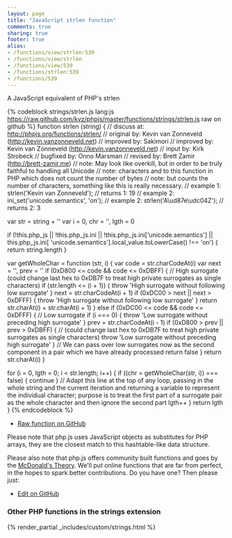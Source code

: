```yaml
---
layout: page
title: "JavaScript strlen function"
comments: true
sharing: true
footer: true
alias:
- /functions/view/strlen:539
- /functions/view/strlen
- /functions/view/539
- /functions/strlen:539
- /functions/539
---
```

<!-- Generated by Rakefile:build -->
A JavaScript equivalent of PHP's strlen

{% codeblock strings/strlen.js lang:js https://raw.github.com/kvz/phpjs/master/functions/strings/strlen.js raw on github %}
function strlen (string) {
  //  discuss at: http://phpjs.org/functions/strlen/
  // original by: Kevin van Zonneveld (http://kevin.vanzonneveld.net)
  // improved by: Sakimori
  // improved by: Kevin van Zonneveld (http://kevin.vanzonneveld.net)
  //    input by: Kirk Strobeck
  // bugfixed by: Onno Marsman
  //  revised by: Brett Zamir (http://brett-zamir.me)
  //        note: May look like overkill, but in order to be truly faithful to handling all Unicode
  //        note: characters and to this function in PHP which does not count the number of bytes
  //        note: but counts the number of characters, something like this is really necessary.
  //   example 1: strlen('Kevin van Zonneveld');
  //   returns 1: 19
  //   example 2: ini_set('unicode.semantics', 'on');
  //   example 2: strlen('A\ud87e\udc04Z');
  //   returns 2: 3

  var str = string + ''
  var i = 0,
    chr = '',
    lgth = 0

  if (!this.php_js || !this.php_js.ini || !this.php_js.ini['unicode.semantics'] || this.php_js.ini[
      'unicode.semantics'].local_value.toLowerCase() !== 'on') {
    return string.length
  }

  var getWholeChar = function (str, i) {
    var code = str.charCodeAt(i)
    var next = '',
      prev = ''
    if (0xD800 <= code && code <= 0xDBFF) {
      // High surrogate (could change last hex to 0xDB7F to treat high private surrogates as single characters)
      if (str.length <= (i + 1)) {
        throw 'High surrogate without following low surrogate'
      }
      next = str.charCodeAt(i + 1)
      if (0xDC00 > next || next > 0xDFFF) {
        throw 'High surrogate without following low surrogate'
      }
      return str.charAt(i) + str.charAt(i + 1)
    } else if (0xDC00 <= code && code <= 0xDFFF) {
      // Low surrogate
      if (i === 0) {
        throw 'Low surrogate without preceding high surrogate'
      }
      prev = str.charCodeAt(i - 1)
      if (0xD800 > prev || prev > 0xDBFF) {
        // (could change last hex to 0xDB7F to treat high private surrogates as single characters)
        throw 'Low surrogate without preceding high surrogate'
      }
      // We can pass over low surrogates now as the second component in a pair which we have already processed
      return false
    }
    return str.charAt(i)
  }

  for (i = 0, lgth = 0; i < str.length; i++) {
    if ((chr = getWholeChar(str, i)) === false) {
      continue
    } // Adapt this line at the top of any loop, passing in the whole string and the current iteration and returning a variable to represent the individual character; purpose is to treat the first part of a surrogate pair as the whole character and then ignore the second part
    lgth++
  }
  return lgth
}
{% endcodeblock %}

 - [Raw function on GitHub](https://github.com/kvz/phpjs/blob/master/functions/strings/strlen.js)

Please note that php.js uses JavaScript objects as substitutes for PHP arrays, they are 
the closest match to this hashtable-like data structure. 

Please also note that php.js offers community built functions and goes by the 
[McDonald's Theory](https://medium.com/what-i-learned-building/9216e1c9da7d). We'll put online 
functions that are far from perfect, in the hopes to spark better contributions. 
Do you have one? Then please just: 

 - [Edit on GitHub](https://github.com/kvz/phpjs/edit/master/functions/strings/strlen.js)


### Other PHP functions in the strings extension
{% render_partial _includes/custom/strings.html %}
